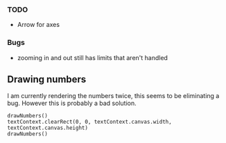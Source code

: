 ### TODO
- Arrow for axes

### Bugs
- zooming in and out still has limits that aren't handled


## Drawing numbers
I am currently rendering the numbers twice, this seems to be eliminating a bug. However this is probably a bad solution.
```JS
drawNumbers()
textContext.clearRect(0, 0, textContext.canvas.width, textContext.canvas.height)
drawNumbers()
```